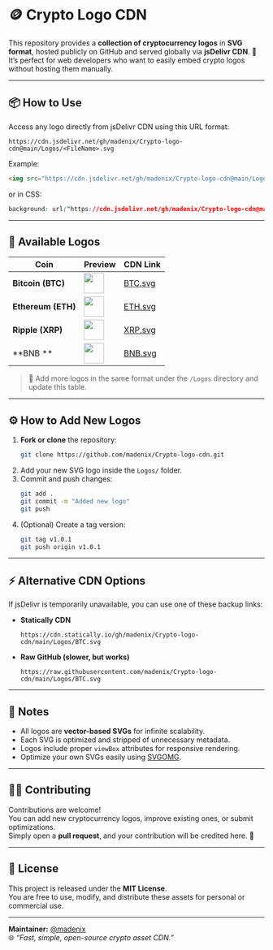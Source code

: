 # 🪙 Crypto Logo CDN

This repository provides a **collection of cryptocurrency logos** in **SVG format**, hosted publicly on GitHub and served globally via **jsDelivr CDN**. 🚀  
It’s perfect for web developers who want to easily embed crypto logos without hosting them manually.

---

## 📦 How to Use

Access any logo directly from jsDelivr CDN using this URL format:

```
https://cdn.jsdelivr.net/gh/madenix/Crypto-logo-cdn@main/Logos/<FileName>.svg
```

Example:

```html
<img src="https://cdn.jsdelivr.net/gh/madenix/Crypto-logo-cdn@main/Logos/BTC.svg" alt="Bitcoin Logo" width="64" />
```

or in CSS:

```css
background: url("https://cdn.jsdelivr.net/gh/madenix/Crypto-logo-cdn@main/Logos/ETH.svg") no-repeat center / contain;
```

---

## 💎 Available Logos

| Coin | Preview | CDN Link |
|------|----------|----------|
| **Bitcoin (BTC)** | <img src="https://cdn.jsdelivr.net/gh/madenix/Crypto-logo-cdn@main/Logos/BTC.svg" width="40"/> | [BTC.svg](https://cdn.jsdelivr.net/gh/madenix/Crypto-logo-cdn@main/Logos/BTC.svg) |
| **Ethereum (ETH)** | <img src="https://cdn.jsdelivr.net/gh/madenix/Crypto-logo-cdn@main/Logos/ETH.svg" width="40"/> | [ETH.svg](https://cdn.jsdelivr.net/gh/madenix/Crypto-logo-cdn@main/Logos/ETH.svg) |
| **Ripple (XRP)** | <img src="https://cdn.jsdelivr.net/gh/madenix/Crypto-logo-cdn@main/Logos/XRP.svg" width="40"/> | [XRP.svg](https://cdn.jsdelivr.net/gh/madenix/Crypto-logo-cdn@main/Logos/XRP.svg) |
| **BNB ** | <img src="https://cdn.jsdelivr.net/gh/madenix/Crypto-logo-cdn@main/Logos/BNB.svg" width="40"/> | [BNB.svg](https://cdn.jsdelivr.net/gh/madenix/Crypto-logo-cdn@main/Logos/BNB.svg) |

> 🧩 Add more logos in the same format under the `/Logos` directory and update this table.

---

## ⚙️ How to Add New Logos

1. **Fork or clone** the repository:
   ```bash
   git clone https://github.com/madenix/Crypto-logo-cdn.git
   ```
2. Add your new SVG logo inside the `Logos/` folder.
3. Commit and push changes:
   ```bash
   git add .
   git commit -m "Added new logo"
   git push
   ```
4. (Optional) Create a tag version:
   ```bash
   git tag v1.0.1
   git push origin v1.0.1
   ```

---

## ⚡ Alternative CDN Options

If jsDelivr is temporarily unavailable, you can use one of these backup links:

- **Statically CDN**
  ```
  https://cdn.statically.io/gh/madenix/Crypto-logo-cdn/main/Logos/BTC.svg
  ```
- **Raw GitHub (slower, but works)**
  ```
  https://raw.githubusercontent.com/madenix/Crypto-logo-cdn/main/Logos/BTC.svg
  ```

---

## 🧠 Notes

- All logos are **vector-based SVGs** for infinite scalability.
- Each SVG is optimized and stripped of unnecessary metadata.
- Logos include proper `viewBox` attributes for responsive rendering.
- Optimize your own SVGs easily using [SVGOMG](https://jakearchibald.github.io/svgomg/).

---

## 🧑‍💻 Contributing

Contributions are welcome!  
You can add new cryptocurrency logos, improve existing ones, or submit optimizations.  
Simply open a **pull request**, and your contribution will be credited here. 🙌

---

## 📄 License

This project is released under the **MIT License**.  
You are free to use, modify, and distribute these assets for personal or commercial use.

---

**Maintainer:** [@madenix](https://github.com/madenix)  
🌐 _“Fast, simple, open-source crypto asset CDN.”_
